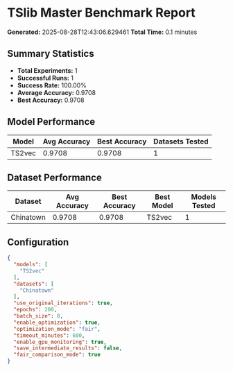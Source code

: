 # TSlib Master Benchmark Report

**Generated:** 2025-08-28T12:43:06.629461
**Total Time:** 0.1 minutes

## Summary Statistics

- **Total Experiments:** 1
- **Successful Runs:** 1
- **Success Rate:** 100.00%
- **Average Accuracy:** 0.9708
- **Best Accuracy:** 0.9708

## Model Performance

| Model | Avg Accuracy | Best Accuracy | Datasets Tested |
|-------|-------------|---------------|----------------|
| TS2vec | 0.9708 | 0.9708 | 1 |

## Dataset Performance

| Dataset | Avg Accuracy | Best Accuracy | Best Model | Models Tested |
|---------|-------------|---------------|------------|---------------|
| Chinatown | 0.9708 | 0.9708 | TS2vec | 1 |

## Configuration

```json
{
  "models": [
    "TS2vec"
  ],
  "datasets": [
    "Chinatown"
  ],
  "use_original_iterations": true,
  "epochs": 200,
  "batch_size": 8,
  "enable_optimization": true,
  "optimization_mode": "fair",
  "timeout_minutes": 600,
  "enable_gpu_monitoring": true,
  "save_intermediate_results": false,
  "fair_comparison_mode": true
}
```
